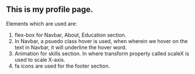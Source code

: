 ## This is my profile page.

Elements which are used are:

1. flex-box for Navbar, About, Education section.
2. In Navbar, a psuedo class hover is used, when wherein we hover on the text in Navbar, it will underline the hover word.
3. Animation for skills section. In where transform property called scaleX is used to scale X-axis.
4. fa icons are used for the footer section.
